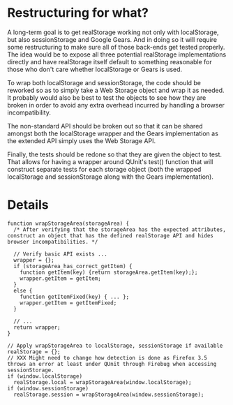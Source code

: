 # Restructuring for what? #

A long-term goal is to get realStorage working not only with localStorage, but also sessionStorage and Google Gears. And in doing so it will require some restructuring to make sure all of those back-ends get tested properly. The idea would be to expose all three potential realStorage implementations directly and have realStorage itself default to something reasonable for those who don't care whether localStorage or Gears is used.

To wrap both localStorage and sessionStorage, the code should be reworked so as to simply take a Web Storage object and wrap it as needed. It probably would also be best to test the objects to see how they are broken in order to avoid any extra overhead incurred by handling a browser incompatibility.

The non-standard API should be broken out so that it can be shared amongst both the localStorage wrapper and the Gears implementation as the extended API simply uses the Web Storage API.

Finally, the tests should be redone so that they are given the object to test. That allows for having a wrapper around QUnit's test() function that will construct separate tests for each storage object (both the wrapped localStorage and sessionStorage along with the Gears implementation).


# Details #

```
function wrapStorageArea(storageArea) {
  /* After verifying that the storageArea has the expected attributes, construct an object that has the defined realStorage API and hides browser incompatibilities. */
  
  // Verify basic API exists ...
  wrapper = {};
  if (storageArea_has_correct_getItem) {
    function getItem(key) {return storageArea.getItem(key);};
    wrapper.getItem = getItem;
  }
  else {
    function getItemFixed(key) { ... };
    wrapper.getItem = getItemFixed;
  }

  // ...
  return wrapper;
}

// Apply wrapStorageArea to localStorage, sessionStorage if available
realStorage = {};
// XXX Might need to change how detection is done as Firefox 3.5 throws an error at least under QUnit through Firebug when accessing sessionStorage.
if (window.localStorage)
  realStorage.local = wrapStorageArea(window.localStorage);
if (window.sessionStorage)
  realStorage.session = wrapStorageArea(window.sessionStorage);
```